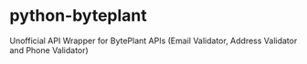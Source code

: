 # python-byteplant
Unofficial API Wrapper for BytePlant APIs (Email Validator, Address Validator and Phone Validator)
